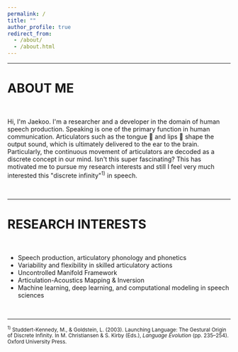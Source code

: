 ```yaml
---
permalink: /
title: ""
author_profile: true
redirect_from:
  - /about/
  - /about.html
---
```


---

ABOUT ME
===

<br />

Hi, I'm Jaekoo. I'm a researcher and a developer in the domain of human speech production. Speaking is one of the primary function in human communication. Articulators such as the tongue 👅 and lips 👄 shape the output sound, which is ultimately delivered to the ear to the brain. Particularly, the continuous movement of articulators are decoded as a discrete concept in our mind. Isn't this super fascinating? This has motivated me to pursue my research interests and still I feel very much interested this "discrete infinity"<sup>1)</sup> in speech.

<br />

---

# RESEARCH INTERESTS

<br />

- Speech production, articulatory phonology and phonetics
- Variability and flexibility in skilled articulatory actions
- Uncontrolled Manifold Framework
- Articulation-Acoustics Mapping & Inversion
- Machine learning, deep learning, and computational modeling in speech sciences

<br />

---

<div style="font-size: smaller">
  <div>
    <sup>1)</sup> Studdert-Kennedy, M., & Goldstein, L. (2003). Launching Language: The Gestural Origin of Discrete Infinity. In M. Christiansen & S. Kirby (Eds.), <em>Language Evolution</em> (pp. 235–254). Oxford University Press.
  </div>
<div>

